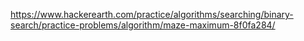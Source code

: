 https://www.hackerearth.com/practice/algorithms/searching/binary-search/practice-problems/algorithm/maze-maximum-8f0fa284/
